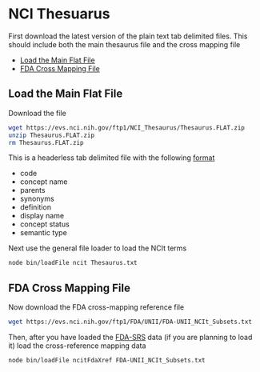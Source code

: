 # NCI Thesuarus

First download the latest version of the plain text tab delimited files. This should include both
the main thesaurus file and the cross mapping file

- [Load the Main Flat File](#load-the-main-flat-file)
- [FDA Cross Mapping File](#fda-cross-mapping-file)

## Load the Main Flat File

Download the file

```bash
wget https://evs.nci.nih.gov/ftp1/NCI_Thesaurus/Thesaurus.FLAT.zip
unzip Thesaurus.FLAT.zip
rm Thesaurus.FLAT.zip
```

This is a headerless tab delimited file with the following
[format](https://evs.nci.nih.gov/ftp1/NCI_Thesaurus/ReadMe.txt)

- code
- concept name
- parents
- synonyms
- definition
- display name
- concept status
- semantic type

Next use the general file loader to load the NCIt terms

```bash
node bin/loadFile ncit Thesaurus.txt
```

## FDA Cross Mapping File

Now download the FDA cross-mapping reference file

```bash
wget https://evs.nci.nih.gov/ftp1/FDA/UNII/FDA-UNII_NCIt_Subsets.txt
```

Then, after you have loaded the [FDA-SRS](../fdaSrs) data (if you are planning to load it)
load the cross-reference mapping data

```bash
node bin/loadFile ncitFdaXref FDA-UNII_NCIt_Subsets.txt
```
